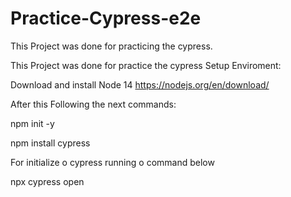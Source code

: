 # Practice-Cypress-e2e
This Project was done for practicing the cypress.

This Project was done for practice the cypress
Setup Enviroment:

Download and install Node 14
https://nodejs.org/en/download/

After this
Following the next commands:

npm init -y

npm install cypress

For initialize o cypress running o command below 

npx cypress open

